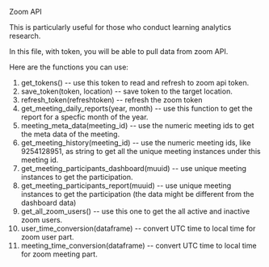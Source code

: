 Zoom API

This is particularly useful for those who conduct learning analytics research. 

In this file, with token, you will be able to pull data from zoom API. 

Here are the functions you can use:

1. get_tokens() -- use this token to read and refresh to zoom api token. 
2. save_token(token, location) -- save token to the target location. 
3. refresh_token(refreshtoken) -- refresh the zoom token
4. get_meeting_daily_reports(year, month) -- use this function to get the report for a specfic month of the year. 
5. meeting_meta_data(meeting_id) -- use the numeric meeting ids to get the meta data of the meeting.
6. get_meeting_history(meeting_id) -- use the numeric meeting ids, like 9254128951, as string to get all the unique meeting instances under this meeting id.  
7. get_meeting_participants_dashboard(muuid) -- use unique meeting instances to get the participation. 
8. get_meeting_participants_report(muuid) -- use unique meeting instances to get the participation (the data might be different from the dashboard data)
9. get_all_zoom_users() -- use this one to get the all active and inactive zoom users. 
10. user_time_conversion(dataframe) -- convert UTC time to local time for zoom user part. 
11. meeting_time_conversion(dataframe) -- convert UTC time to local time for zoom meeting part. 


